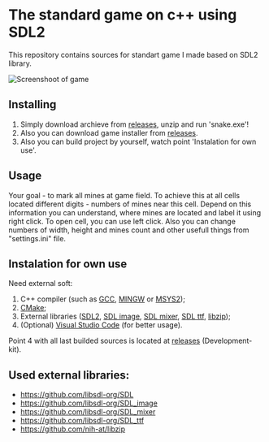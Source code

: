 # The standard  game on c++ using SDL2

This repository contains sources for standart game  I made based on SDL2 library.

![Screenshoot of game](/screenshots/game-1.png?raw=true)

## Installing

1. Simply download archieve from [releases](https://github.com/kolyaka32/Minesweeper-on-SDL/releases), unzip and run 'snake.exe'!
2. Also you can download game installer from [releases](https://github.com/kolyaka32/Minesweeper-on-SDL/releases).
3. Also you can build project by yourself, watch point 'Instalation for own use'.

## Usage
Your goal - to mark all mines at game field. To achieve this at all cells located different digits - numbers of mines near this cell.
Depend on this information you can understand, where mines are located and label it using right click.
To open cell, you can use left click.
Also you can change numbers of width, height and mines count and other usefull things from "settings.ini" file.

## Instalation for own use
Need external soft:
1. C++ compiler (such as [GCC](https://gcc.gnu.org/releases.html), [MINGW](https://sourceforge.net/projects/mingw/) or [MSYS2](https://www.msys2.org/#installation));
2. [CMake](https://sourceforge.net/projects/cmake.mirror/);
3. External libraries ([SDL2](https://github.com/libsdl-org/SDL/releases), [SDL image](https://github.com/libsdl-org/SDL_image/releases), [SDL mixer](https://github.com/libsdl-org/SDL_mixer), [SDL ttf](https://github.com/libsdl-org/SDL_ttf), [libzip](https://github.com/nih-at/libzip));
5. (Optional) [Visual Studio Code](https://code.visualstudio.com/download) (for better usage).

Point 4 with all last builded sources is located at [releases](https://github.com/kolyaka32/Minesweeper-on-SDL/releases) (Development-kit).

## Used external libraries:
* https://github.com/libsdl-org/SDL
* https://github.com/libsdl-org/SDL_image
* https://github.com/libsdl-org/SDL_mixer
* https://github.com/libsdl-org/SDL_ttf
* https://github.com/nih-at/libzip